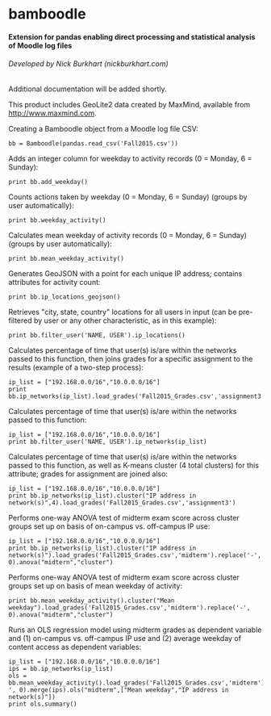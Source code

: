 # bamboodle

#### Extension for pandas enabling direct processing and statistical analysis of Moodle log files
###### Developed by Nick Burkhart (nickburkhart.com)

Additional documentation will be added shortly.

This product includes GeoLite2 data created by MaxMind, available from
<a href="http://www.maxmind.com">http://www.maxmind.com</a>.

Creating a Bamboodle object from a Moodle log file CSV:
```
bb = Bamboodle(pandas.read_csv('Fall2015.csv'))
```

Adds an integer column for weekday to activity records (0 = Monday, 6 = Sunday):
```
print bb.add_weekday()
```

Counts actions taken by weekday (0 = Monday, 6 = Sunday) (groups by user automatically):
```
print bb.weekday_activity()
```

Calculates mean weekday of activity records  (0 = Monday, 6 = Sunday) (groups by user automatically):
```
print bb.mean_weekday_activity()
```

Generates GeoJSON with a point for each unique IP address; contains attributes for activity count:
```
print bb.ip_locations_geojson()
```

Retrieves "city, state, country" locations for all users in input (can be pre-filtered by user or any other characteristic, as in this example):
```
print bb.filter_user('NAME, USER').ip_locations()
```

Calculates percentage of time that user(s) is/are within the networks passed to this function, then joins grades for a specific assignment to the results (example of a two-step process):
```
ip_list = ["192.168.0.0/16","10.0.0.0/16"]
print bb.ip_networks(ip_list).load_grades('Fall2015_Grades.csv','assignment3')
```

Calculates percentage of time that user(s) is/are within the networks passed to this function:
```
ip_list = ["192.168.0.0/16","10.0.0.0/16"]
print bb.filter_user('NAME, USER').ip_networks(ip_list)
```

Calculates percentage of time that user(s) is/are within the networks passed to this function, as well as K-means cluster (4 total clusters) for this attribute; grades for assignment are joined also:
```
ip_list = ["192.168.0.0/16","10.0.0.0/16"]
print bb.ip_networks(ip_list).cluster("IP address in network(s)",4).load_grades('Fall2015_Grades.csv','assignment3')
```

Performs one-way ANOVA test of midterm exam score across cluster groups set up on basis of on-campus vs. off-campus IP use:
```
ip_list = ["192.168.0.0/16","10.0.0.0/16"]
print bb.ip_networks(ip_list).cluster("IP address in network(s)").load_grades('Fall2015_Grades.csv','midterm').replace('-', 0).anova("midtern","cluster")
```

Performs one-way ANOVA test of midterm exam score across cluster groups set up on basis of mean weekday of activity:
```
print bb.mean_weekday_activity().cluster("Mean weekday").load_grades('Fall2015_Grades.csv','midterm').replace('-', 0).anova("midterm","cluster")
```

Runs an OLS regression model using midterm grades as dependent variable and (1) on-campus vs. off-campus IP use and (2) average weekday of content access as dependent variables:
```
ip_list = ["192.168.0.0/16","10.0.0.0/16"]
ips = bb.ip_networks(ip_list)
ols = bb.mean_weekday_activity().load_grades('Fall2015_Grades.csv','midterm').replace('-', 0).merge(ips).ols("midterm",["Mean weekday","IP address in network(s)"])
print ols.summary()
```
